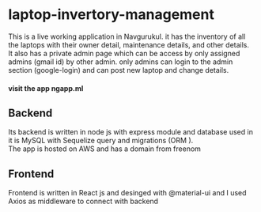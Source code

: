 # laptop-invertory-management
This is a live working application in Navgurukul. it has the inventory of all the laptops with their owner detail, maintenance details, and other details. <br/>
It also has a private admin page which can be access by only assigned admins (gmail id) by other admin. only admins can login to the admin section (google-login) and can post new laptop and change details.

#### visit the app ngapp.ml

## Backend 
Its backend is written in node js with express module and database used in it is MySQL with Sequelize query and migrations (ORM ). <br/>
The app is hosted on AWS and has a domain from freenom


## Frontend
Frontend is written in React js and desinged with @material-ui and I used Axios as middleware to connect with backend
